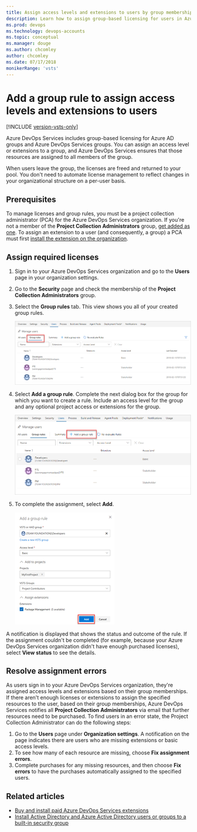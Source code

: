 ```yaml
---
title: Assign access levels and extensions to users by group membership
description: Learn how to assign group-based licensing for users in Azure AD and Azure DevOps Services groups by adding a group rule.
ms.prod: devops
ms.technology: devops-accounts
ms.topic: conceptual
ms.manager: douge
ms.author: chcomley
author: chcomley
ms.date: 07/17/2018
monikerRange: 'vsts'
---
```

# Add a group rule to assign access levels and extensions to users

[!INCLUDE [version-vsts-only](../../_shared/version-vsts-only.md)]

Azure DevOps Services includes group-based licensing for Azure AD groups and Azure DevOps Services groups. You can assign an access level or extensions to a group, and Azure DevOps Services ensures that those resources are assigned to all members of the group.

When users leave the group, the licenses are freed and returned to your pool. You don't need to automate license management to reflect changes in your organizational structure on a per-user basis.

## Prerequisites

To manage licenses and group rules, you must be a project collection administrator (PCA) for the Azure DevOps Services organization. If you're not a member of the **Project Collection Administrators** group, [get added as one](../../organizations/security/set-project-collection-level-permissions.md).
To assign an extension to a user (and consequently, a group) a PCA must first [install the extension on the organization](../../marketplace/install-vsts-extension.md).

## Assign required licenses

1. Sign in to your Azure DevOps Services organization and go to the **Users** page in your organization settings.
1. Go to the **Security** page and check the membership of the **Project Collection Administrators** group.
1. Select the **Group rules** tab. This view shows you all of your created group rules.

   ![View group rules](_img/manage-group-licensing/view-group-rules.png)

1. Select **Add a group rule**. Complete the next dialog box for the group for which you want to create a rule. Include an access level for the group and any optional project access or extensions for the group.

   ![Create a new group rule](_img/manage-group-licensing/add-a-group-rule.png)

1. To complete the assignment, select **Add**.

   ![Add the group rule](_img/manage-group-licensing/adding-group-rule.png)

A notification is displayed that shows the status and outcome of the rule. If the assignment couldn't be completed (for example, because your Azure DevOps Services organization didn't have enough purchased licenses), select **View status** to see the details.

## Resolve assignment errors

As users sign in to your Azure DevOps Services organization, they're assigned access levels and extensions based on their group memberships. If there aren't enough licenses or extensions to assign the specified resources to the user, based on their group memberships, Azure DevOps Services notifies all **Project Collection Administrators** via email that further resources need to be purchased. To find users in an error state, the Project Collection Administrator can do the following steps:

1. Go to the **Users** page under **Organization settings**. A notification on the page indicates there are users who are missing extensions or basic access levels.
1. To see how many of each resource are missing, choose **Fix assignment errors**.
1. Complete purchases for any missing resources, and then choose **Fix errors** to have the purchases automatically assigned to the specified users.

## Related articles

* [Buy and install paid Azure DevOps Services extensions](../../marketplace/install-paid-vsts-extension.md)
* [Install Active Directory and Azure Active Directory users or groups to a built-in security group](../security/add-ad-aad-built-in-security-groups.md)